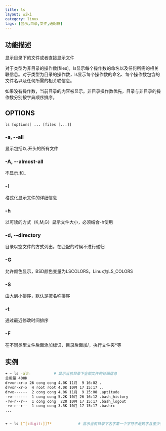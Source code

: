 ```yaml
---
title: ls
layout: wiki
category: linux
tags: [显示,目录,文件,通配符]
---
```


## 功能描述

显示目录下的文件或者直接显示文件

对于类型为非目录的操作数[files]，ls显示每个操作数的命名以及任何所需的相关联信息。对于类型为目录的操作数，ls显示每个操作数的命名、每个操作数包含的文件名以及任何所需的相关联信息。

如果没有操作数，当前目录的内容被显示。非目录操作数优先，目录与非目录的操作数分别按字典顺序排序。


## OPTIONS

~~~
ls [options] ... [files [...]]
~~~

### -a, --all

显示包括以.开头的所有文件

### -A, --almost-all

不显示.和..

### -l

格式化显示文件的详细信息

### -h

以可读的方式（K,M,G）显示文件大小，必须结合-h使用

### -d, --directory

目录以空文件的方式列出，在匹配的时候不进行递归

### -G

允许颜色显示，BSD颜色变量为LSCOLORS，Linux为LS_COLORS

### -S

由大到小排序，默认是按名称排序

### -t

通过最近修改时间排序

### -F

在不同类型文件后面添加标识，目录后面加/，执行文件夹*等

## 实例

~~~Bash
➜ ~ ls -alh           # 显示当前目录下全部文件的详细信息
总用量 400K
drwxr-xr-x 26 cong cong 4.0K 11月  9 16:02 .
drwxr-xr-x  4 root root 4.0K 10月 17 15:17 ..
drwx------  2 cong cong 4.0K 11月  9 15:08 .aptitude
-rw-------  1 cong cong 5.2K 10月 26 16:12 .bash_history
-rw-r--r--  1 cong cong  220 10月 17 15:17 .bash_logout
-rw-r--r--  1 cong cong 3.5K 10月 17 15:17 .bashrc
...


➜ ~ ls [^[:digit:]]?*            # 显示当前目录下名字第一个字符不是数字且至少有两位的文件
~~~
